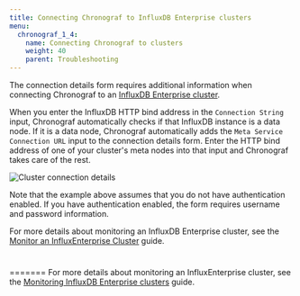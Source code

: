 ```yaml
---
title: Connecting Chronograf to InfluxDB Enterprise clusters
menu:
  chronograf_1_4:
    name: Connecting Chronograf to clusters
    weight: 40
    parent: Troubleshooting
---
```


The connection details form requires additional information when connecting Chronograf to an [InfluxDB Enterprise cluster](https://docs.influxdata.com/enterprise_influxdb/latest/).

When you enter the InfluxDB HTTP bind address in the `Connection String` input, Chronograf automatically checks if that InfluxDB instance is a data node.
If it is a data node, Chronograf automatically adds the `Meta Service Connection URL` input to the connection details form.
Enter the HTTP bind address of one of your cluster's meta nodes into that input and Chronograf takes care of the rest.

![Cluster connection details](/img/chronograf/v1.4/faq-cluster-connection.png)

Note that the example above assumes that you do not have authentication enabled.
If you have authentication enabled, the form requires username and password information.

For more details about monitoring an InfluxDB Enterprise cluster, see the [Monitor an InfluxEnterprise Cluster](/chronograf/latest/guides/monitoring-influxenterprise-clusters/) guide.



#
=======
For more details about monitoring an InfluxEnterprise cluster, see the [Monitoring InfluxDB Enterprise clusters](/chronograf/latest/guides/monitoring-influxenterprise-clusters/) guide.
